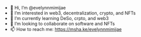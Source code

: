- 👋 Hi, I’m @evelynnmimijae
- 👀 I’m interested in web3, decentralization, crypto, and NFTs
- 🌱 I’m currently learning DeSo, crpto, and web3
- 💞️ I’m looking to collaborate on software and NFTs
- 📫 How to reach me: https://msha.ke/evelynnmimijae

<!---
evelynnmimijae/evelynnmimijae is a ✨ special ✨ repository because its `README.md` (this file) appears on your GitHub profile.
You can click the Preview link to take a look at your changes.
--->
